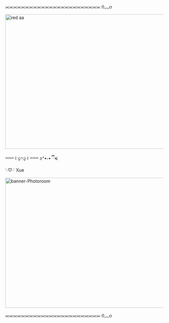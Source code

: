 ⫘⫘⫘⫘⫘⫘⫘⫘⫘⫘⫘⫘⫘⫘⫘⫘⫘⫘⫘⫘⫘⫘⫘⫘ Ი︵𐑼

<img width="1199" height="428" alt="red aa" src="https://github.com/user-attachments/assets/c5134508-f26c-47b1-b048-3848b4f22e27" />

⏔⏔⏔ ꒰ ᧔ෆ᧓ ꒱ ⏔⏔⏔     ≽^•˕• ྀི≼    
 𓆩♡𓆪
 Xue

<img width="736" height="414" alt="banner-Photoroom" src="https://github.com/user-attachments/assets/493fc38f-d503-4f09-9e10-c9ad6b7c3c8d" />

⫘⫘⫘⫘⫘⫘⫘⫘⫘⫘⫘⫘⫘⫘⫘⫘⫘⫘⫘⫘⫘⫘⫘⫘ Ი︵𐑼
